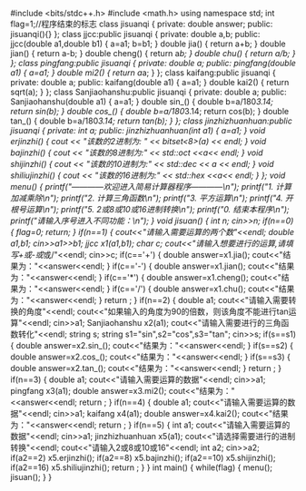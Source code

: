 #include <bits/stdc++.h>
#include <math.h>
using namespace std;
int flag=1;//程序结束的标志
class jisuanqi
{
private:
    double answer;
public:
    jisuanqi(){}
};
class jjcc:public jisuanqi
{
private:
    double a,b;
public:
    jjcc(double a1,double b1)
    {
        a=a1;
        b=b1;
    }
    double jia()
    {
        return a+b;
    }
    double jian()
    {
        return a-b;
    }
    double cheng()
    {
        return a*b;
    }
    double chu()
    {
        return a/b;
    }
};
class pingfang:public jisuanqi
{
private:
    double a;
public:
    pingfang(double a1)
    {
        a=a1;
    }
    double mi2()
    {
        return a*a;
    }
};
class kaifang:public jisuanqi
{
private:
    double a;
public:
    kaifang(double a1)
    {
        a=a1;
    }
    double kai2()
    {
        return sqrt(a);
    }
};
class Sanjiaohanshu:public jisuanqi
{
private:
    double a;
public:
    Sanjiaohanshu(double a1)
    {
        a=a1;
    }
    double sin_()
    {
        double b=a/180*3.14;
        return sin(b);
    }
    double cos_()
    {
        double b=a/180*3.14;
        return cos(b);
    }
    double tan_()
    {
        double b=a/180*3.14;
        return tan(b);
    }
};
class jinzhizhuanhuan:public jisuanqi
{
private:
    int a;
public:
    jinzhizhuanhuan(int a1)
    {
        a=a1;
    }
    void erjinzhi()
    {
            cout << "该数的2进制为: " << bitset<8>(a) << endl;
    }
    void bajinzhi()
    {
        cout << "该数的8进制为:" << std::oct <<a<< endl;
    }
    void shijinzhi()
    {
        cout << "该数的10进制为:" << std::dec << a << endl;
    }
    void shiliujinzhi()
    {
        cout << "该数的16进制为:" << std::hex <<a<< endl;
    }
};
void menu()
{
    printf("————欢迎进入简易计算器程序————\n");
    printf("1.  计算加减乘除\n");
    printf("2.  计算三角函数\n");
    printf("3.  平方运算\n");
    printf("4.  开根号运算\n");
    printf("5.  2或8或10或16进制转换\n");
    printf("0.  结束本程序\n");
    printf("请输入序号进入不同功能：\n");
}
void jisuan()
{
    int n;
    cin>>n;
    if(n==0)
    {
        flag=0;
        return;
    }
    if(n==1)
    {
        cout<<"请输入需要运算的两个数"<<endl;
        double a1,b1;
        cin>>a1>>b1;
        jjcc x1(a1,b1);
        char c;
        cout<<"请输入想要进行的运算,请填写+或-或*或/"<<endl;
        cin>>c;
        if(c=='+')
        {
            double answer=x1.jia();
            cout<<"结果为："<<answer<<endl;
        }
        if(c=='-')
        {
            double answer=x1.jian();
            cout<<"结果为："<<answer<<endl;
        }
        if(c=='*')
        {
            double answer=x1.cheng();
            cout<<"结果为："<<answer<<endl;
        }
        if(c=='/')
        {
            double answer=x1.chu();
            cout<<"结果为："<<answer<<endl;
        }
        return ;
    }
    if(n==2)
    {
       double a1;
       cout<<"请输入需要转换的角度"<<endl;
       cout<<"如果输入的角度为90的倍数，则该角度不能进行tan运算"<<endl;
       cin>>a1;
       Sanjiaohanshu x2(a1);
       cout<<"请输入需要进行的三角函数转化"<<endl;
       string s;
       string s1="sin",s2="cos",s3="tan";
       cin>>s;
       if(s==s1)
       {
           double answer=x2.sin_();
           cout<<"结果为："<<answer<<endl;
       }
       if(s==s2)
       {
           double answer=x2.cos_();
           cout<<"结果为："<<answer<<endl;
       }
       if(s==s3)
       {
           double answer=x2.tan_();
           cout<<"结果为："<<answer<<endl;
       }
       return ;
    }
    if(n==3)
    {
        double a1;
        cout<<"请输入需要运算的数据"<<endl;
        cin>>a1;
        pingfang x3(a1);
        double answer=x3.mi2();
        cout<<"结果为："<<answer<<endl;
        return ;
    }
    if(n==4)
    {
        double a1;
        cout<<"请输入需要运算的数据"<<endl;
        cin>>a1;
        kaifang x4(a1);
        double answer=x4.kai2();
        cout<<"结果为："<<answer<<endl;
        return ;
    }
    if(n==5)
    {
        int a1;
        cout<<"请输入需要运算的数据"<<endl;
        cin>>a1;
        jinzhizhuanhuan x5(a1);
        cout<<"请选择需要进行的进制转换"<<endl;
        cout<<"请输入2或8或10或16"<<endl;
        int a2;
        cin>>a2;
        if(a2==2)
            x5.erjinzhi();
        if(a2==8)
            x5.bajinzhi();
        if(a2==10)
            x5.shijinzhi();
        if(a2==16)
            x5.shiliujinzhi();
        return ;
    }
}
int main()
{
    while(flag)
    {
        menu();
        jisuan();
    }
}

